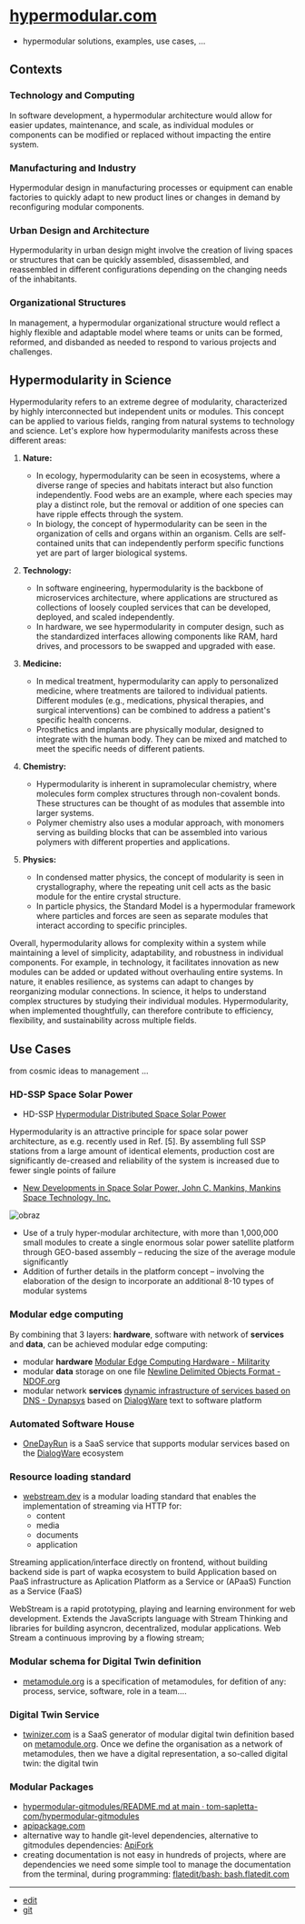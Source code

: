 # [hypermodular.com](http://www.hypermodular.com)

- hypermodular solutions, examples, use cases, ...



## Contexts

### Technology and Computing
In software development, a hypermodular architecture would allow for easier updates, maintenance, and scale, as individual modules or components can be modified or replaced without impacting the entire system.

### Manufacturing and Industry
Hypermodular design in manufacturing processes or equipment can enable factories to quickly adapt to new product lines or changes in demand by reconfiguring modular components.

### Urban Design and Architecture
Hypermodularity in urban design might involve the creation of living spaces or structures that can be quickly assembled, disassembled, and reassembled in different configurations depending on the changing needs of the inhabitants.

### Organizational Structures
In management, a hypermodular organizational structure would reflect a highly flexible and adaptable model where teams or units can be formed, reformed, and disbanded as needed to respond to various projects and challenges.



## Hypermodularity in Science

Hypermodularity refers to an extreme degree of modularity, characterized by highly interconnected but independent units or modules. 
This concept can be applied to various fields, ranging from natural systems to technology and science. 
Let's explore how hypermodularity manifests across these different areas:

1. **Nature:**
   - In ecology, hypermodularity can be seen in ecosystems, where a diverse range of species and habitats interact but also function independently. Food webs are an example, where each species may play a distinct role, but the removal or addition of one species can have ripple effects through the system.
   - In biology, the concept of hypermodularity can be seen in the organization of cells and organs within an organism. Cells are self-contained units that can independently perform specific functions yet are part of larger biological systems.

2. **Technology:**
   - In software engineering, hypermodularity is the backbone of microservices architecture, where applications are structured as collections of loosely coupled services that can be developed, deployed, and scaled independently.
   - In hardware, we see hypermodularity in computer design, such as the standardized interfaces allowing components like RAM, hard drives, and processors to be swapped and upgraded with ease.

3. **Medicine:**
   - In medical treatment, hypermodularity can apply to personalized medicine, where treatments are tailored to individual patients. Different modules (e.g., medications, physical therapies, and surgical interventions) can be combined to address a patient's specific health concerns.
   - Prosthetics and implants are physically modular, designed to integrate with the human body. They can be mixed and matched to meet the specific needs of different patients.

4. **Chemistry:**
   - Hypermodularity is inherent in supramolecular chemistry, where molecules form complex structures through non-covalent bonds. These structures can be thought of as modules that assemble into larger systems.
   - Polymer chemistry also uses a modular approach, with monomers serving as building blocks that can be assembled into various polymers with different properties and applications.

5. **Physics:**
   - In condensed matter physics, the concept of modularity is seen in crystallography, where the repeating unit cell acts as the basic module for the entire crystal structure.
   - In particle physics, the Standard Model is a hypermodular framework where particles and forces are seen as separate modules that interact according to specific principles.

Overall, hypermodularity allows for complexity within a system while maintaining a level of simplicity, adaptability, and robustness in individual components. 
For example, in technology, it facilitates innovation as new modules can be added or updated without overhauling entire systems. 
In nature, it enables resilience, as systems can adapt to changes by reorganizing modular connections. 
In science, it helps to understand complex structures by studying their individual modules. 
Hypermodularity, when implemented thoughtfully, can therefore contribute to efficiency, flexibility, and sustainability across multiple fields.



## Use Cases

from cosmic ideas to management ... 

### HD-SSP Space Solar Power

+ HD-SSP [Hypermodular Distributed Space Solar Power](https://www.esa.int/gsp/ACT/doc/nrg/SPS%202013/EXT-RPR-1309%20Martin%20Leitgeber%20-%20IAC_SSP_Competition_2013_final092213.pdf)

Hypermodularity is an attractive principle for space solar power architecture, as e.g. recently used in Ref. [5].
By assembling full SSP stations from a large amount of identical elements, production cost are significantly de-creased and reliability of the system is increased due to fewer single points of failure

+ [New Developments in Space Solar Power, John C. Mankins, Mankins Space Technology, Inc.](https://space.nss.org/wp-content/uploads/NSS-JOURNAL-New-Developments-in-Space-Solar-Power.pdf)

![obraz](https://github.com/hypermodular/www/assets/5669657/21671ba7-e3c5-4f53-b5db-7041ca413e79)

+ Use of a truly hyper-modular architecture, with more than 1,000,000 small modules to create a single enormous solar power satellite platform through GEO-based assembly – reducing the size of the average module significantly 
+ Addition of further details in the platform concept – involving the elaboration of the design to incorporate an additional 8-10 types of modular systems


### Modular edge computing

By combining that 3 layers: **hardware**, software with network of **services** and **data**, can be achieved modular edge computing:
+ modular **hardware** [Modular Edge Computing Hardware - Militarity](https://www.militarity.com/)
+ modular **data** storage on one file [Newline Delimited Objects Format - NDOF.org](https://www.ndof.org/)
+ modular network **services** [dynamic infrastructure of services based on DNS  - Dynapsys](http://www.dynapsys.com) based on [DialogWare](http://Dialogware.com) text to software platform


### Automated Software House

+ [OneDayRun](http://OneDay.run) is a SaaS service that supports modular services based on the [DialogWare](http://Dialogware.com) ecosystem


### Resource loading standard

+ [webstream.dev](https://www.webstream.dev/#/) is a modular loading standard that enables the implementation of streaming via HTTP for:
  + content
  + media
  + documents
  + application

Streaming application/interface directly on frontend, without building backend side is part of wapka ecosystem to build Application based on PaaS infrastructure as Aplication Platform as a Service or (APaaS) Function as a Service (FaaS)

WebStream is a rapid prototyping, playing and learning environment for web development. 
Extends the JavaScripts language with Stream Thinking and libraries for building asyncron, decentralized, modular applications. Web Stream a continuous improving by a flowing stream;

### Modular schema for Digital Twin definition

+ [metamodule.org](https://docs.metamodule.org/) is a specification of metamodules, for defition of any: process, service, software, role in a team….


### Digital Twin Service

+ [twinizer.com](http://www.twinizer.com) is a SaaS generator of modular digital twin definition based on [metamodule.org](https://docs.metamodule.org/).
Once we define the organisation as a network of metamodules, then we have a digital representation, a so-called digital twin: the digital twin



### Modular Packages

+ [hypermodular-gitmodules/README.md at main · tom-sapletta-com/hypermodular-gitmodules](https://github.com/tom-sapletta-com/hypermodular-gitmodules/blob/main/README.md)
+ [apipackage.com](https://github.com/apipackage)
+ alternative way to handle git-level dependencies, alternative to gitmodules dependencies: [ApiFork](https://github.com/apifork)  
+ creating documentation is not easy in hundreds of projects, where are dependencies we need some simple tool to manage the documentation from the terminal, during programming: [flatedit/bash: bash.flatedit.com](https://github.com/flatedit/bash)

---
+ [edit](https://github.com/hypermodular/www/edit/main/README.md)
+ [git](https://github.com/hypermodular)
